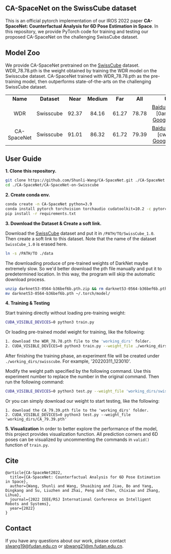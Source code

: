 
## CA-SpaceNet on the SwissCube dataset
This is an official pytorch implementation of our IROS 2022 paper **CA-SpaceNet: Counterfactual Analysis for 6D Pose Estimation in Space**. In this repository, we provide PyTorch code for training and testing our proposed CA-SpaceNet on the challenging SwissCube dataset.

## Model Zoo
We provide CA-SpaceNet pretrained on the [SwissCube](https://github.com/cvlab-epfl/wide-depth-range-pose) dataset. WDR_78.78.pth is the weight obtained by training the WDR model on the Swisscube dataset. CA-SpaceNet trained with WDR_78.78.pth as the pre-training model, then outperforms state-of-the-arts on the challenging SwissCube dataset.

<table>
  <tr align="center"><td><b>Name</b></td><td><b>Dataset</b></td><td><b>Near</b></td><td><b>Medium</b></td><td><b>Far</b></td><td><b>All</b></td><td><b>Url</b></td></tr>
   <tr align="center"><td>WDR</td><td>Swisscube</td><td>92.37</td><td>84.16</td><td>61.27</td><td>78.78</td>
    <td><a href='https://pan.baidu.com/s/1_altEartEv2DXXbkW62h6Q'>BaiduNetDisk</a> [0am6] or <a href='https://drive.google.com/file/d/1QyRlulJ9u8WZgD7b3l7uNpw4bSf2PeYe/view?usp=sharing'>Google Drive</a></td>
  </tr>
  <tr align="center"><td>CA-SpaceNet</td><td>Swisscube</td><td>91.01</td><td>86.32</td><td>61.72</td><td>79.39</td>
    <td><a href='https://pan.baidu.com/s/1fZq9dxhKrJ5JgIlfip5kfQ'>BaiduNetDisk</a> [cwhi] or <a href='https://drive.google.com/file/d/1g3dEHI0GprakUe5jZk_GDoo2ukiGJRgb/view?usp=sharing'>Google Drive</a></td>
  </tr>
</table>

## User Guide

**1\. Clone this repository.**
```bash
git clone https://github.com/Shunli-Wang/CA-SpaceNet.git ./CA-SpaceNet
cd ./CA-SpaceNet/CA-SpaceNet-on-Swisscube
```

**2\. Create conda env.**
```bash
conda create -n CA-SpaceNet python=3.9
conda install pytorch torchvision torchaudio cudatoolkit=10.2 -c pytorch
pip install -r requirements.txt
```

**3\. Download the Dataset & Create a soft link.**

 Download the [SwissCube](https://github.com/cvlab-epfl/wide-depth-range-pose) dataset and put it in `/PATH/TO/SwissCube_1.0`. Then create a soft link to this dataset. Note that the name of the dataset `SwissCube_1.0` is erased here.
```bash
ln -s /PATH/TO ./data
```
The downloading produce of pre-trained weights of DarkNet maybe extremely slow. So we'd better download the pth file manually and put it to predetermined location. In this way, the program will skip the automatic download process. 
```bash
unzip darknet53-0564-b36bef6b.pth.zip && rm darknet53-0564-b36bef6b.pth.zip
mv darknet53-0564-b36bef6b.pth ~/.torch/model/
```

**4\. Training & Testing**

Start training directly without loading pre-training weight:
```bash
CUDA_VISIBLE_DEVICES=0 python3 train.py
```
Or loading pre-trained model weight for training, like the following:
```bash
1. download the WDR_78.78.pth file to the 'working_dirs' folder.
2. CUDA_VISIBLE_DEVICES=0 python3 train.py --weight_file ./working_dirs/WDR_78.78.pth
```

After finishing the training phase, an experiment file will be created under `./working_dirs/swisscube`. For example, '20220311_123010'.

Modify the weight path specified by the following command. Use this experiment number to replace the number in the original command. Then run the following command:
```bash
CUDA_VISIBLE_DEVICES=0 python3 test.py --weight_file 'working_dirs/swisscube/20211230_180655/final.pth'
```
Or you can simply download our weight to start testing, like the following:
```
1. download the CA_79.39.pth file to the 'working_dirs' folder.
2. CUDA_VISIBLE_DEVICES=0 python3 test.py --weight_file 'working_dirs/CA_79.39.pth'
```

**5\. Visualization**
In order to better explore the performance of the model, this project provides visualization function. All prediction corners and 6D poses can be visualized by uncommenting the commands in `valid()` function of `train.py`.

## Cite
```
@article{CA-SpaceNet2022,
  title={CA-SpaceNet: Counterfactual Analysis for 6D Pose Estimation in Space},
  author={Wang, Shunli and Wang, Shuaibing and Jiao, Bo and Yang, Dingkang and Su, Liuzhen and Zhai, Peng and Chen, Chixiao and Zhang, Lihua},
  journal={2022 IEEE/RSJ International Conference on Intelligent Robots and Systems},
  year={2022}
}
```

## Contact
If you have any questions about our work, please contact slwang19@fudan.edu.cn or sbwang21@m.fudan.edu.cn.

